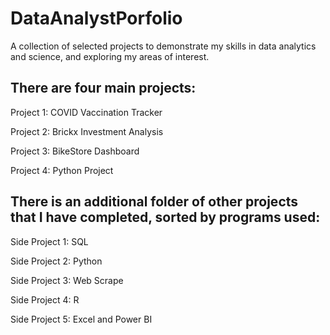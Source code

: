 # DataAnalystPorfolio
A collection of selected projects to demonstrate my skills in data analytics and science, and exploring my areas of interest.

## There are four main projects:

Project 1: COVID Vaccination Tracker

Project 2: Brickx Investment Analysis

Project 3: BikeStore Dashboard

Project 4: Python Project

## There is an additional folder of other projects that I have completed, sorted by programs used:

Side Project 1: SQL

Side Project 2: Python

Side Project 3: Web Scrape

Side Project 4: R

Side Project 5: Excel and Power BI
